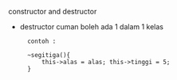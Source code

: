 constructor and destructor

- destructor cuman boleh ada 1 dalam 1 kelas

        contoh :

        ~segitiga(){
            this->alas = alas; this->tinggi = 5;
        }